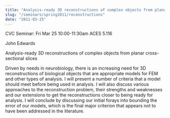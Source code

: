 ```yaml
---
title: "Analysis-ready 3D reconstructions of complex objects from planar cross-sectional slices"
slug: "/seminars/spring2011/reconstructions"
date: "2011-03-25"
---
```

CVC Seminar: Fri Mar 25 10:00-11:30am ACES 5.116

John Edwards

Analysis-ready 3D reconstructions of complex objects from planar cross-sectional slices

Driven by needs in neurobiology, there is an increasing need for 3D reconstructions of biological objects that are appropriate models for FEM and other types of analysis. I will present a number of criteria that a model should meet before being used in analysis. I will also discuss various approaches to the reconstruction problem, their strengths and weaknesses and our extensions to get the reconstructions closer to being ready for analysis. I will conclude by discussing our initial forays into bounding the error of our models, which is the final major criterion that appears not to have been addressed in the literature.